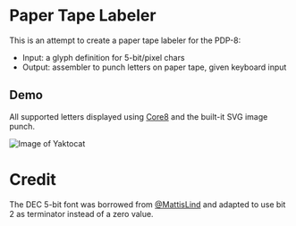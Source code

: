 # Paper Tape Labeler

This is an attempt to create a paper tape labeler for the PDP-8: 
 * Input: a glyph definition for 5-bit/pixel chars
 * Output: assembler to punch letters on paper tape, given keyboard input

## Demo

All supported letters displayed using [Core8](https://github.com/sictransit/core8) and the built-it SVG image punch.

![Image of Yaktocat](https://github.com/sictransit/paper-tape-labeler/blob/main/src/FontAssembler/demo/label.svg)

# Credit

The DEC 5-bit font was borrowed from [@MattisLind](https://github.com/MattisLind/papertapetext) and adapted to use bit 2 as terminator instead of a zero value.
